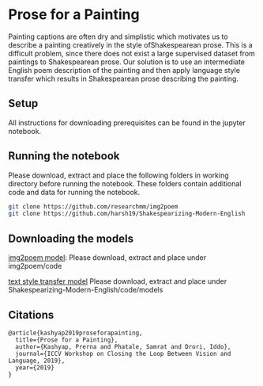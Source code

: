 # Prose for a Painting

Painting captions are often dry and simplistic which motivates us to describe a painting creatively in the style ofShakespearean prose. This is a difficult problem, since there does not exist a large supervised dataset from paintings to Shakespearean prose.  Our solution is to use an intermediate English poem description of the painting and then apply language style transfer which results in Shakespearean prose describing the painting.

## Setup

All instructions for downloading prerequisites can be found in the jupyter notebook.

## Running the notebook

Please download, extract and place the following folders in working directory before running the notebook. These folders contain additional code and data for running the notebook.

```bash
git clone https://github.com/researchmm/img2poem
git clone https://github.com/harsh19/Shakespearizing-Modern-English
```

## Downloading the models

[img2poem model](https://www.dropbox.com/s/2y0mn7a48b56btx/img2poem_model.zip?dl=0): Please download, extract and place under img2poem/code

[text style transfer model](https://www.dropbox.com/s/fk0yse63vz2wybe/shakespeare_model.zip?dl=0)
Please download, extract and place under Shakespearizing-Modern-English/code/models

## Citations
```
@article{kashyap2019proseforapainting,
  title={Prose for a Painting},
  author={Kashyap, Prerna and Phatale, Samrat and Drori, Iddo},
  journal={ICCV Workshop on Closing the Loop Between Vision and Language, 2019},
  year={2019}
}
```
